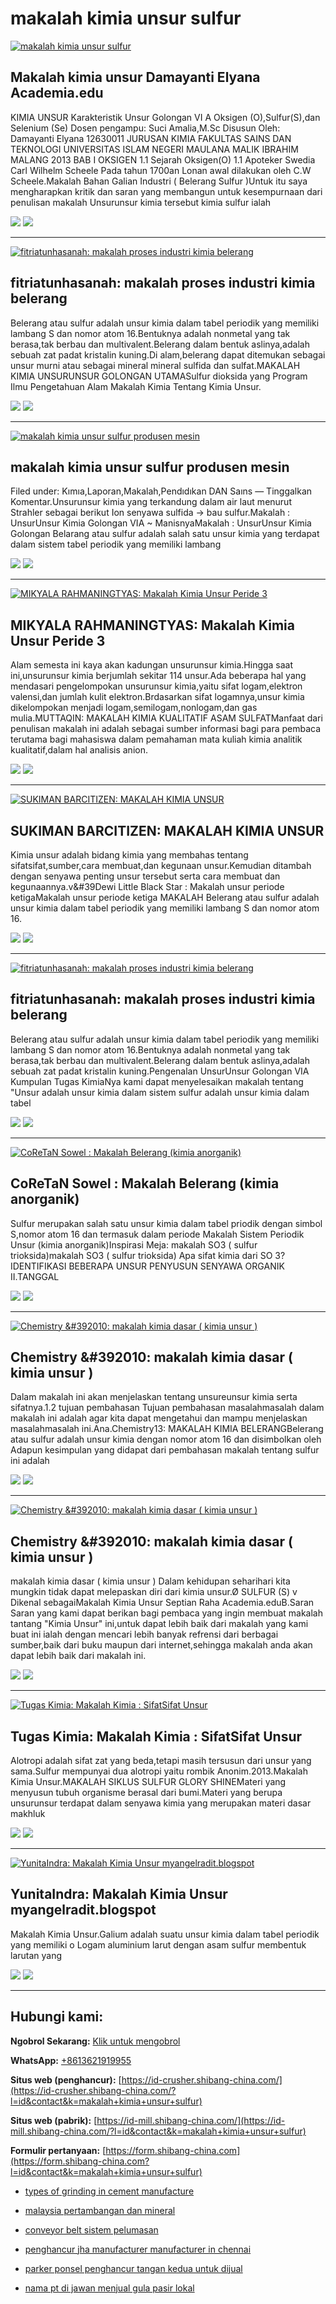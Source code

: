 # makalah kimia unsur sulfur

<a href="https://swt.shibang-china.com/?l=id&img&k=makalah+kimia+unsur+sulfur" target="_blank">![makalah kimia unsur sulfur](http://static.shibang-china.com/all-800x300/464.jpg)</a>

## Makalah kimia unsur Damayanti Elyana Academia.edu
KIMIA UNSUR Karakteristik Unsur Golongan VI A Oksigen (O),Sulfur(S),dan Selenium (Se) Dosen pengampu: Suci Amalia,M.Sc Disusun Oleh: Damayanti Elyana 12630011 JURUSAN KIMIA FAKULTAS SAINS DAN TEKNOLOGI UNIVERSITAS ISLAM NEGERI MAULANA MALIK IBRAHIM MALANG 2013 BAB I OKSIGEN 1.1 Sejarah Oksigen(O) 1.1 Apoteker Swedia Carl Wilhelm Scheele Pada tahun 1700an Lonan awal dilakukan oleh C.W Scheele.Makalah Bahan Galian Industri ( Belerang Sulfur )Untuk itu saya mengharapkan kritik dan saran yang membangun untuk kesempurnaan dari penulisan makalah Unsurunsur kimia tersebut kimia sulfur ialah


<a href="https://whatsapp.shibangsoft.com/WhatsApp.php" target="_blank" title="WhatsApp">![](http://static.shibang-china.com/icon/whatsapp.png)</a> <a href="https://swt.shibang-china.com/?l=id&icon&k=makalah+kimia+unsur+sulfur" target="_blank">![](http://static.shibang-china.com/icon/chat-id.png)</a>

---

<a href="https://swt.shibang-china.com/?l=id&img&k=makalah+kimia+unsur+sulfur" target="_blank">![fitriatunhasanah: makalah proses industri kimia belerang](http://static.shibang-china.com/all-800x300/512.jpg)</a>

## fitriatunhasanah: makalah proses industri kimia belerang
Belerang atau sulfur adalah unsur kimia dalam tabel periodik yang memiliki lambang S dan nomor atom 16.Bentuknya adalah nonmetal yang tak berasa,tak berbau dan multivalent.Belerang dalam bentuk aslinya,adalah sebuah zat padat kristalin kuning.Di alam,belerang dapat ditemukan sebagai unsur murni atau sebagai mineral mineral sulfida dan sulfat.MAKALAH KIMIA UNSURUNSUR GOLONGAN UTAMASulfur dioksida yang Program Ilmu Pengetahuan Alam Makalah Kimia Tentang Kimia Unsur.


<a href="https://whatsapp.shibangsoft.com/WhatsApp.php" target="_blank" title="WhatsApp">![](http://static.shibang-china.com/icon/whatsapp.png)</a> <a href="https://swt.shibang-china.com/?l=id&icon&k=makalah+kimia+unsur+sulfur" target="_blank">![](http://static.shibang-china.com/icon/chat-id.png)</a>

---

<a href="https://swt.shibang-china.com/?l=id&img&k=makalah+kimia+unsur+sulfur" target="_blank">![makalah kimia unsur sulfur produsen mesin](http://static.shibang-china.com/all-800x300/941.jpg)</a>

## makalah kimia unsur sulfur produsen mesin
Filed under: Kımıa,Laporan,Makalah,Pendıdıkan DAN Saıns — Tinggalkan Komentar.Unsurunsur kimia yang terkandung dalam air laut menurut Strahler sebagai berikut Ion senyawa sulfida → bau sulfur.Makalah : UnsurUnsur Kimia Golongan VIA ~ ManisnyaMakalah : UnsurUnsur Kimia Golongan Belarang atau sulfur adalah salah satu unsur kimia yang terdapat dalam sistem tabel periodik yang memiliki lambang


<a href="https://whatsapp.shibangsoft.com/WhatsApp.php" target="_blank" title="WhatsApp">![](http://static.shibang-china.com/icon/whatsapp.png)</a> <a href="https://swt.shibang-china.com/?l=id&icon&k=makalah+kimia+unsur+sulfur" target="_blank">![](http://static.shibang-china.com/icon/chat-id.png)</a>

---

<a href="https://swt.shibang-china.com/?l=id&img&k=makalah+kimia+unsur+sulfur" target="_blank">![MIKYALA RAHMANINGTYAS: Makalah Kimia Unsur Peride 3](http://static.shibang-china.com/all-800x300/245.jpg)</a>

## MIKYALA RAHMANINGTYAS: Makalah Kimia Unsur Peride 3
Alam semesta ini kaya akan kadungan unsurunsur kimia.Hingga saat ini,unsurunsur kimia berjumlah sekitar 114 unsur.Ada beberapa hal yang mendasari pengelompokan unsurunsur kimia,yaitu sifat logam,elektron valensi,dan jumlah kulit elektron.Brdasarkan sifat logamnya,unsur kimia dikelompokan menjadi logam,semilogam,nonlogam,dan gas mulia.MUTTAQIN: MAKALAH KIMIA KUALITATIF ASAM SULFATManfaat dari penulisan makalah ini adalah sebagai sumber informasi bagi para pembaca terutama bagi mahasiswa dalam pemahaman mata kuliah kimia analitik kualitatif,dalam hal analisis anion.


<a href="https://whatsapp.shibangsoft.com/WhatsApp.php" target="_blank" title="WhatsApp">![](http://static.shibang-china.com/icon/whatsapp.png)</a> <a href="https://swt.shibang-china.com/?l=id&icon&k=makalah+kimia+unsur+sulfur" target="_blank">![](http://static.shibang-china.com/icon/chat-id.png)</a>

---

<a href="https://swt.shibang-china.com/?l=id&img&k=makalah+kimia+unsur+sulfur" target="_blank">![SUKIMAN BARCITIZEN: MAKALAH KIMIA UNSUR](http://static.shibang-china.com/all-800x300/246.jpg)</a>

## SUKIMAN BARCITIZEN: MAKALAH KIMIA UNSUR
Kimia unsur adalah bidang kimia yang membahas tentang sifatsifat,sumber,cara membuat,dan kegunaan unsur.Kemudian ditambah dengan senyawa penting unsur tersebut serta cara membuat dan kegunaannya.v&#39Dewi Little Black Star : Makalah unsur periode ketigaMakalah unsur periode ketiga MAKALAH Belerang atau sulfur adalah unsur kimia dalam tabel periodik yang memiliki lambang S dan nomor atom 16.


<a href="https://whatsapp.shibangsoft.com/WhatsApp.php" target="_blank" title="WhatsApp">![](http://static.shibang-china.com/icon/whatsapp.png)</a> <a href="https://swt.shibang-china.com/?l=id&icon&k=makalah+kimia+unsur+sulfur" target="_blank">![](http://static.shibang-china.com/icon/chat-id.png)</a>

---

<a href="https://swt.shibang-china.com/?l=id&img&k=makalah+kimia+unsur+sulfur" target="_blank">![fitriatunhasanah: makalah proses industri kimia belerang](http://static.shibang-china.com/all-800x300/503.jpg)</a>

## fitriatunhasanah: makalah proses industri kimia belerang
Belerang atau sulfur adalah unsur kimia dalam tabel periodik yang memiliki lambang S dan nomor atom 16.Bentuknya adalah nonmetal yang tak berasa,tak berbau dan multivalent.Belerang dalam bentuk aslinya,adalah sebuah zat padat kristalin kuning.Pengenalan UnsurUnsur Golongan VIA Kumpulan Tugas KimiaNya kami dapat menyelesaikan makalah tentang "Unsur adalah unsur kimia dalam sistem sulfur adalah unsur kimia dalam tabel


<a href="https://whatsapp.shibangsoft.com/WhatsApp.php" target="_blank" title="WhatsApp">![](http://static.shibang-china.com/icon/whatsapp.png)</a> <a href="https://swt.shibang-china.com/?l=id&icon&k=makalah+kimia+unsur+sulfur" target="_blank">![](http://static.shibang-china.com/icon/chat-id.png)</a>

---

<a href="https://swt.shibang-china.com/?l=id&img&k=makalah+kimia+unsur+sulfur" target="_blank">![CoReTaN Sowel : Makalah Belerang (kimia anorganik)](http://static.shibang-china.com/all-800x300/366.jpg)</a>

## CoReTaN Sowel : Makalah Belerang (kimia anorganik)
Sulfur merupakan salah satu unsur kimia dalam tabel priodik dengan simbol S,nomor atom 16 dan termasuk dalam periode Makalah Sistem Periodik Unsur (kimia anorganik)Inspirasi Meja: makalah SO3 ( sulfur trioksida)makalah SO3 ( sulfur trioksida) Apa sifat kimia dari SO 3? IDENTIFIKASI BEBERAPA UNSUR PENYUSUN SENYAWA ORGANIK II.TANGGAL


<a href="https://whatsapp.shibangsoft.com/WhatsApp.php" target="_blank" title="WhatsApp">![](http://static.shibang-china.com/icon/whatsapp.png)</a> <a href="https://swt.shibang-china.com/?l=id&icon&k=makalah+kimia+unsur+sulfur" target="_blank">![](http://static.shibang-china.com/icon/chat-id.png)</a>

---

<a href="https://swt.shibang-china.com/?l=id&img&k=makalah+kimia+unsur+sulfur" target="_blank">![Chemistry &#392010: makalah kimia dasar ( kimia unsur )](http://static.shibang-china.com/all-800x300/850.jpg)</a>

## Chemistry &#392010: makalah kimia dasar ( kimia unsur )
Dalam makalah ini akan menjelaskan tentang unsureunsur kimia serta sifatnya.1.2 tujuan pembahasan Tujuan pembahasan masalahmasalah dalam makalah ini adalah agar kita dapat mengetahui dan mampu menjelaskan masalahmasalah ini.Ana.Chemistry13: MAKALAH KIMIA BELERANGBelerang atau sulfur adalah unsur kimia dengan nomor atom 16 dan disimbolkan oleh Adapun kesimpulan yang didapat dari pembahasan makalah tentang sulfur ini adalah


<a href="https://whatsapp.shibangsoft.com/WhatsApp.php" target="_blank" title="WhatsApp">![](http://static.shibang-china.com/icon/whatsapp.png)</a> <a href="https://swt.shibang-china.com/?l=id&icon&k=makalah+kimia+unsur+sulfur" target="_blank">![](http://static.shibang-china.com/icon/chat-id.png)</a>

---

<a href="https://swt.shibang-china.com/?l=id&img&k=makalah+kimia+unsur+sulfur" target="_blank">![Chemistry &#392010: makalah kimia dasar ( kimia unsur )](http://static.shibang-china.com/all-800x300/80.jpg)</a>

## Chemistry &#392010: makalah kimia dasar ( kimia unsur )
makalah kimia dasar ( kimia unsur ) Dalam kehidupan seharihari kita mungkin tidak dapat melepaskan diri dari kimia unsur.Ø SULFUR (S) v Dikenal sebagaiMakalah Kimia Unsur Septian Raha Academia.eduB.Saran Saran yang kami dapat berikan bagi pembaca yang ingin membuat makalah tantang "Kimia Unsur" ini,untuk dapat lebih baik dari makalah yang kami buat ini ialah dengan mencari lebih banyak refrensi dari berbagai sumber,baik dari buku maupun dari internet,sehingga makalah anda akan dapat lebih baik dari makalah ini.


<a href="https://whatsapp.shibangsoft.com/WhatsApp.php" target="_blank" title="WhatsApp">![](http://static.shibang-china.com/icon/whatsapp.png)</a> <a href="https://swt.shibang-china.com/?l=id&icon&k=makalah+kimia+unsur+sulfur" target="_blank">![](http://static.shibang-china.com/icon/chat-id.png)</a>

---

<a href="https://swt.shibang-china.com/?l=id&img&k=makalah+kimia+unsur+sulfur" target="_blank">![Tugas Kimia: Makalah Kimia : SifatSifat Unsur](http://static.shibang-china.com/all-800x300/84.jpg)</a>

## Tugas Kimia: Makalah Kimia : SifatSifat Unsur
Alotropi adalah sifat zat yang beda,tetapi masih tersusun dari unsur yang sama.Sulfur mempunyai dua alotropi yaitu rombik Anonim.2013.Makalah Kimia Unsur.MAKALAH SIKLUS SULFUR GLORY SHINEMateri yang menyusun tubuh organisme berasal dari bumi.Materi yang berupa unsurunsur terdapat dalam senyawa kimia yang merupakan materi dasar makhluk


<a href="https://whatsapp.shibangsoft.com/WhatsApp.php" target="_blank" title="WhatsApp">![](http://static.shibang-china.com/icon/whatsapp.png)</a> <a href="https://swt.shibang-china.com/?l=id&icon&k=makalah+kimia+unsur+sulfur" target="_blank">![](http://static.shibang-china.com/icon/chat-id.png)</a>

---

<a href="https://swt.shibang-china.com/?l=id&img&k=makalah+kimia+unsur+sulfur" target="_blank">![YunitaIndra: Makalah Kimia Unsur myangelradit.blogspot](http://static.shibang-china.com/all-800x300/731.jpg)</a>

## YunitaIndra: Makalah Kimia Unsur myangelradit.blogspot
Makalah Kimia Unsur.Galium adalah suatu unsur kimia dalam tabel periodik yang memiliki o Logam aluminium larut dengan asam sulfur membentuk larutan yang

<a href="https://whatsapp.shibangsoft.com/WhatsApp.php" target="_blank" title="WhatsApp">![](http://static.shibang-china.com/icon/whatsapp.png)</a> <a href="https://swt.shibang-china.com/?l=id&icon&k=makalah+kimia+unsur+sulfur" target="_blank">![](http://static.shibang-china.com/icon/chat-id.png)</a>

---
## Hubungi kami:

**Ngobrol Sekarang:** [Klik untuk mengobrol](https://swt.shibang-china.com?l=id&contact&k=makalah+kimia+unsur+sulfur)

**WhatsApp:**  [+8613621919955](https://whatsapp.shibangsoft.com/WhatsApp.php)

**Situs web (penghancur):** [https://id-crusher.shibang-china.com/](https://id-crusher.shibang-china.com/?l=id&contact&k=makalah+kimia+unsur+sulfur)

**Situs web (pabrik):** [https://id-mill.shibang-china.com/](https://id-mill.shibang-china.com/?l=id&contact&k=makalah+kimia+unsur+sulfur)

**Formulir pertanyaan:** [https://form.shibang-china.com](https://form.shibang-china.com?l=id&contact&k=makalah+kimia+unsur+sulfur)

* [types of grinding in cement manufacture](../35/types%20of%20grinding%20in%20cement%20manufacture.md)

* [malaysia pertambangan dan mineral](../36/malaysia%20pertambangan%20dan%20mineral.md)

* [conveyor belt sistem pelumasan](../38/conveyor%20belt%20sistem%20pelumasan.md)

* [penghancur jha manufacturer manufacturer in chennai](../40/penghancur%20jha%20manufacturer%20manufacturer%20in%20chennai.md)

* [parker ponsel penghancur tangan kedua untuk dijual](../38/parker%20ponsel%20penghancur%20tangan%20kedua%20untuk%20dijual.md)

* [nama pt di jawan menjual gula pasir lokal](../32/nama%20pt%20di%20jawan%20menjual%20gula%20pasir%20lokal.md)